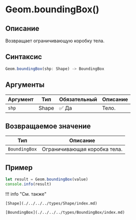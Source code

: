 # Geom.boundingBox()

## Описание
Возвращает ограничивающую коробку тела.

## Синтаксис
```javascript
Geom.boundingBox(shp: Shape) -> BoundingBox
```

## Аргументы

| Аргумент | Тип   | Обязательный | Описание           |
|---------|-------|--------------|--------------------|
| `shp`   | Shape | :white_check_mark: Да | Тело. |

## Возвращаемое значение

| Тип         | Описание                          |
|-------------|-----------------------------------|
| `BoundingBox` | Ограничивающая коробка тела. |

## Пример
```javascript linenums="1"
let result = Geom.boundingBox(value)
console.info(result)
```

!!! info "См. также"

    [Shape](./../../../types/Shape/index.md)

    [BoundingBox](./../../../types/BoundingBox/index.md)


